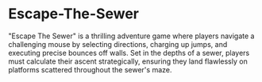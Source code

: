 # Escape-The-Sewer
 "Escape The Sewer" is a thrilling adventure game where players navigate a challenging mouse by selecting directions, charging up jumps, and executing precise bounces off walls. Set in the depths of a sewer, players must calculate their ascent strategically, ensuring they land flawlessly on platforms scattered throughout the sewer's maze.
